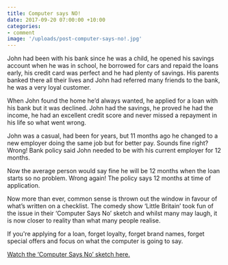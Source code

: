 ```yaml
---
title: Computer says NO!
date: 2017-09-20 07:00:00 +10:00
categories:
- comment
image: '/uploads/post-computer-says-no!.jpg'
---
```


John had been with his bank since he was a child, he opened his savings account when he was in school, he borrowed for cars and repaid the loans early, his credit card was perfect and he had plenty of savings. His parents banked there all their lives and John had referred many friends to the bank, he was a very loyal customer.

When John found the home he’d always wanted, he applied for a loan with his bank but it was declined. John had the savings, he proved he had the income, he had an excellent credit score and never missed a repayment in his life so what went wrong.

John was a casual, had been for years, but 11 months ago he changed to a new employer doing the same job but for better pay. Sounds fine right? Wrong! Bank policy said John needed to be with his current employer for 12 months. 

Now the average person would say fine he will be 12 months when the loan starts so no problem. Wrong again! The policy says 12 months at time of application.

Now more than ever, common sense is thrown out the window in favour of what’s written on a checklist. The comedy show ‘Little Britain’ took fun of the issue in their ‘Computer Says No’ sketch and whilst many may laugh, it is now closer to reality than what many people realise.

If you're applying for a loan, forget loyalty, forget brand names, forget special offers and focus on what the computer is going to say.

[Watch the ‘Computer Says No’ sketch here.](https://youtu.be/AJQ3TM-p2QI)
